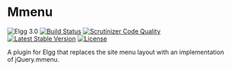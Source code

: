 Mmenu
==============

![Elgg 3.0](https://img.shields.io/badge/Elgg-3.0-green.svg)
[![Build Status](https://scrutinizer-ci.com/g/ColdTrick/mmenu/badges/build.png?b=master)](https://scrutinizer-ci.com/g/ColdTrick/mmenu/build-status/master)
[![Scrutinizer Code Quality](https://scrutinizer-ci.com/g/ColdTrick/mmenu/badges/quality-score.png?b=master)](https://scrutinizer-ci.com/g/ColdTrick/mmenu/?branch=master)
[![Latest Stable Version](https://poser.pugx.org/coldtrick/mmenu/v/stable.svg)](https://packagist.org/packages/coldtrick/mmenu)
[![License](https://poser.pugx.org/coldtrick/mmenu/license.svg)](https://packagist.org/packages/coldtrick/mmenu)

A plugin for Elgg that replaces the site menu layout with an implementation of jQuery.mmenu.
